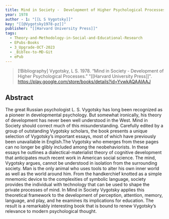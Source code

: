 ```yaml
---
title: Mind in Society -  Development of Higher Psychological Processes
year: 1978
author - 1: "[[L S Vygotsky]]"
key: "[[@Vygotsky1978-pz]]"
publisher: "[[Harvard University Press]]"
tags:
  - Theory-and-Methodology-in-Social-and-Educational-Research
  - EPubs-Books
  - 3_Upgrade-OCT-2023
  - _BibTex-to-MD-Git
  - ePub
---
```


> [!Bibliography]
> Vygotsky, L S. 1978. “Mind in Society -  Development of Higher Psychological Processes.” "[[Harvard University Press]]". https://play.google.com/store/books/details?id=YvwkAQAAIAAJ

## Abstract
The great Russian psychologist L. S. Vygotsky has long been recognized as a pioneer in developmental psychology. But somewhat ironically, his theory of development has never been well understood in the West. Mind in Society should correct much of this misunderstanding. Carefully edited by a group of outstanding Vygotsky scholars, the book presents a unique selection of Vygotsky’s important essays, most of which have previously been unavailable in English.The Vygotsky who emerges from these pages can no longer be glibly included among the neobehaviorists. In these essays he outlines a dialectical-materialist theory of cognitive development that anticipates much recent work in American social science. The mind, Vygotsky argues, cannot be understood in isolation from the surrounding society. Man is the only animal who uses tools to alter his own inner world as well as the world around him. From the handkerchief knotted as a simple mnemonic device to the complexities of symbolic language, society provides the individual with technology that can be used to shape the private processes of mind. In Mind in Society Vygotsky applies this theoretical framework to the development of perception, attention, memory, language, and play, and he examines its implications for education. The result is a remarkably interesting book that is bound to renew Vygotsky’s relevance to modern psychological thought.